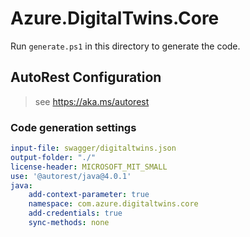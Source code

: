 # Azure.DigitalTwins.Core

Run `generate.ps1` in this directory to generate the code.

## AutoRest Configuration

> see <https://aka.ms/autorest>

### Code generation settings

``` yaml
input-file: swagger/digitaltwins.json
output-folder: "./"
license-header: MICROSOFT_MIT_SMALL
use: '@autorest/java@4.0.1'
java:
    add-context-parameter: true
    namespace: com.azure.digitaltwins.core
    add-credentials: true
    sync-methods: none
```
